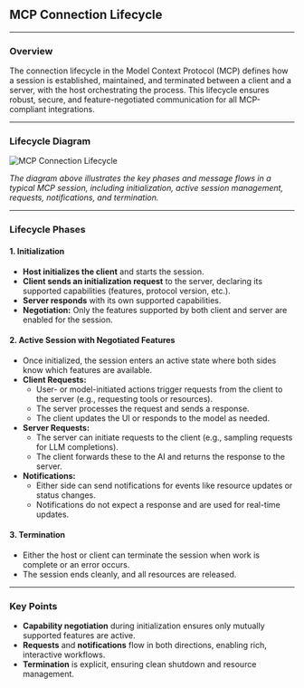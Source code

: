 ## MCP Connection Lifecycle

---

### Overview

The connection lifecycle in the Model Context Protocol (MCP) defines how a session is established, maintained, and terminated between a client and a server, with the host orchestrating the process. This lifecycle ensures robust, secure, and feature-negotiated communication for all MCP-compliant integrations.

---

### Lifecycle Diagram

![MCP Connection Lifecycle](mcp-lifecycle.png)

*The diagram above illustrates the key phases and message flows in a typical MCP session, including initialization, active session management, requests, notifications, and termination.*

---

### Lifecycle Phases

#### 1. Initialization
- **Host initializes the client** and starts the session.
- **Client sends an initialization request** to the server, declaring its supported capabilities (features, protocol version, etc.).
- **Server responds** with its own supported capabilities.
- **Negotiation:** Only the features supported by both client and server are enabled for the session.

#### 2. Active Session with Negotiated Features
- Once initialized, the session enters an active state where both sides know which features are available.
- **Client Requests:**
  - User- or model-initiated actions trigger requests from the client to the server (e.g., requesting tools or resources).
  - The server processes the request and sends a response.
  - The client updates the UI or responds to the model as needed.
- **Server Requests:**
  - The server can initiate requests to the client (e.g., sampling requests for LLM completions).
  - The client forwards these to the AI and returns the response to the server.
- **Notifications:**
  - Either side can send notifications for events like resource updates or status changes.
  - Notifications do not expect a response and are used for real-time updates.

#### 3. Termination
- Either the host or client can terminate the session when work is complete or an error occurs.
- The session ends cleanly, and all resources are released.

---

### Key Points
- **Capability negotiation** during initialization ensures only mutually supported features are active.
- **Requests** and **notifications** flow in both directions, enabling rich, interactive workflows.
- **Termination** is explicit, ensuring clean shutdown and resource management.